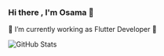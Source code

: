 ### Hi there , I'm Osama 👋

🔭 I’m currently working as Flutter Developer 💙 

![GitHub Stats](https://github-readme-stats.vercel.app/api?username=osam-hasanain&theme=radical)
<!--
**osama-hasanain/osama-hasanain** is a ✨ _special_ ✨ repository because its `README.md` (this file) appears on your GitHub profile.

Here are some ideas to get you started:

- 🔭 I’m currently working on ...
- 🌱 I’m currently learning ...
- 👯 I’m looking to collaborate on ...
- 🤔 I’m looking for help with ...
- 💬 Ask me about ...
- 📫 How to reach me: ...
- 😄 Pronouns: ...
- ⚡ Fun fact: ...
-->

